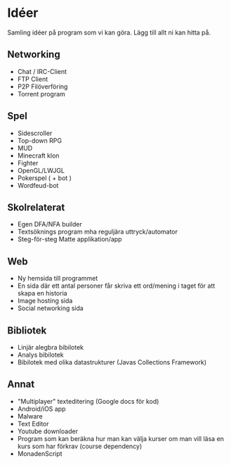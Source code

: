 
# Idéer

Samling idéer på program som vi kan göra. Lägg till allt ni kan hitta på.

## Networking
* Chat / IRC-Client
* FTP Client
* P2P Filöverföring
* Torrent program

## Spel
* Sidescroller
* Top-down RPG
* MUD
* Minecraft klon
* Fighter
* OpenGL/LWJGL
* Pokerspel ( + bot )
* Wordfeud-bot

## Skolrelaterat 
* Egen DFA/NFA builder
* Textsöknings program mha reguljära uttryck/automator
* Steg-för-steg Matte applikation/app

## Web
* Ny hemsida till programmet
* En sida där ett antal personer får skriva ett ord/mening i taget för att skapa en historia
* Image hosting sida
* Social networking sida

## Bibliotek
* Linjär alegbra bibilotek
* Analys bibilotek
* Bibilotek med olika datastrukturer (Javas Collections Framework)

## Annat
* "Multiplayer" texteditering (Google docs för kod)
* Android/iOS app
* Malware
* Text Editor
* Youtube downloader
* Program som kan beräkna hur man kan välja kurser om man vill läsa en kurs som har förkrav (course dependency)
* MonadenScript
